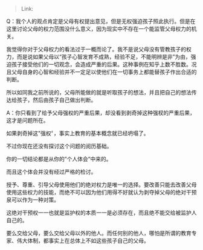 > Link: 

Q：我个人的观点肯定是父母有权提出意见，但是无权强迫孩子照此执行。但是在这里讨论父母的权力范围没什么意义，因为现实中不存在一个能监管父母权力的机关。

我觉得你对于父母权力的看法过于一概而论了。我不是说父母没有管教孩子的权力，而是说如果父母以“孩子心智发育不成熟，经验不足，不能明辨是非”为由，强迫孩子接受他们的一切观念，会造成严重的后果。这种事例在知乎上数不胜数。况且父母自身的心智和经验并不一定足以使他们在一切事务上都能替孩子作出合适的判断。

所以如同我之前所说的，父母所能做的就是听取孩子的想法，并且把自己的想法传达给孩子，然后由孩子自己做出判断。

A：你只看到了给予父母强权的严重后果，却没看到剥奇掉这种强杈的严重后果，这才是问题所在。

如果剥奇掉这"强权〞，事实上教育的基本概念就已经坍塌了。

不过你现在还没有探讨这个问题的阅历基础。

你的一切结论都是从你的”个人体会”中来的。

而且这个体会并没有经过严格的检讨。

授予、尊重、引导父母使用他们的绝对权力是唯一的选择。要改善只能去改善父母使用这些权力的技能，而绝不可以因为他们用得不好就认为剥夺掉父母的绝对干预泉可以作为一种对策。

这绝对干预权一一也就是监护权的本质一一是必须存在，而且绝不能交给被监护人自己的。

要么交给父母，要么交给父母以外的他人。而任何别的他人，哪怕是所谓的教育专家、伟大体制，都事实上在总体上不如这些孩子自己的父母。
